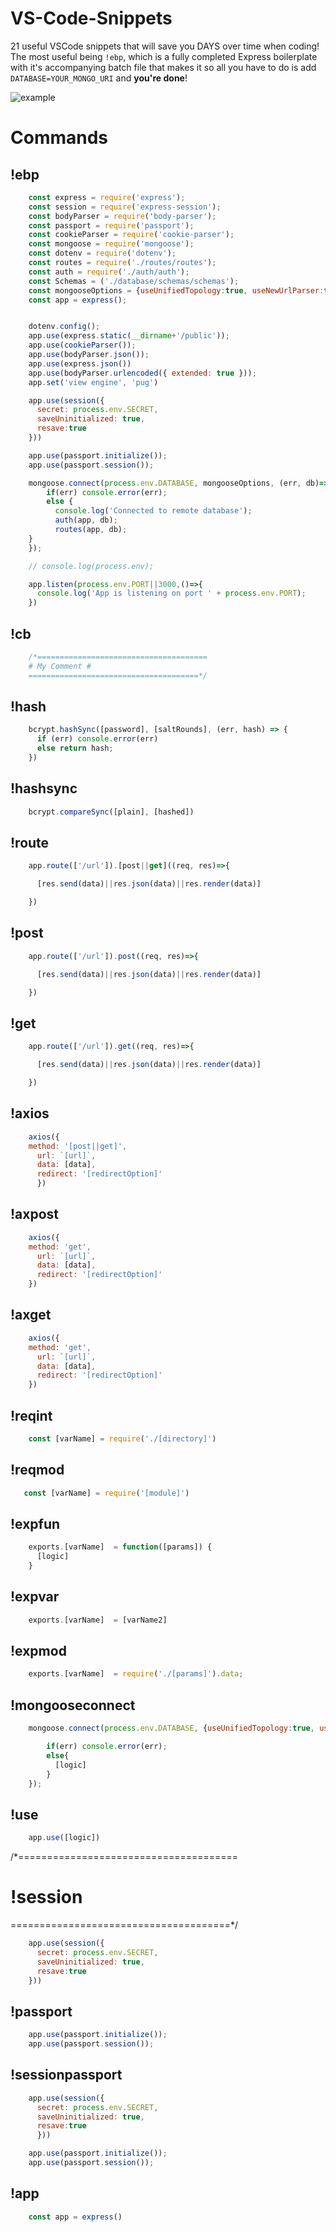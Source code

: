 # VS-Code-Snippets
21 useful VSCode snippets that will save you DAYS over time when coding! The most useful being `!ebp`, which is a fully completed Express boilerplate with it's accompanying batch file that makes it so all you have to do is add `DATABASE=YOUR_MONGO_URI` and **you're done**! 

![example](https://i.gyazo.com/5799f622dc6e9f4ee1075bca3ccd2064.gif)

# Commands

## !ebp
```javascript
    const express = require('express');
    const session = require('express-session');
    const bodyParser = require('body-parser');
    const passport = require('passport');
    const cookieParser = require('cookie-parser');
    const mongoose = require('mongoose');
    const dotenv = require('dotenv');
    const routes = require('./routes/routes');
    const auth = require('./auth/auth');
    const Schemas = ('./database/schemas/schemas');
    const mongooseOptions = {useUnifiedTopology:true, useNewUrlParser:true};
    const app = express();


    dotenv.config();
    app.use(express.static(__dirname+'/public'));
    app.use(cookieParser());
    app.use(bodyParser.json());
    app.use(express.json())
    app.use(bodyParser.urlencoded({ extended: true }));
    app.set('view engine', 'pug')

    app.use(session({
      secret: process.env.SECRET,
      saveUninitialized: true,
      resave:true
    }))

    app.use(passport.initialize());
    app.use(passport.session());

    mongoose.connect(process.env.DATABASE, mongooseOptions, (err, db)=>{
        if(err) console.error(err);  
        else { 
          console.log('Connected to remote database'); 
          auth(app, db); 
          routes(app, db); 
    }
    });

    // console.log(process.env);

    app.listen(process.env.PORT||3000,()=>{
      console.log('App is listening on port ' + process.env.PORT);
    })
```
## !cb 

```javascript
    /*======================================
    # My Comment #
    ======================================*/
```
## !hash
```javascript
    bcrypt.hashSync([password], [saltRounds], (err, hash) => {
      if (err) console.error(err)
      else return hash;
    })  
```

## !hashsync
```javascript
    bcrypt.compareSync([plain], [hashed])
```

## !route 
```javascript
    app.route(['/url']).[post||get]((req, res)=>{

      [res.send(data)||res.json(data)||res.render(data)]

    })
```
## !post
```javascript
    app.route(['/url']).post((req, res)=>{

      [res.send(data)||res.json(data)||res.render(data)]

    })
```
## !get
```javascript
    app.route(['/url']).get((req, res)=>{

      [res.send(data)||res.json(data)||res.render(data)]

    })
```
## !axios
```javascript
    axios({
    method: '[post||get]',
      url: `[url]`,
      data: [data],
      redirect: '[redirectOption]'
      })
```
## !axpost
```javascript
    axios({
    method: 'get',
      url: `[url]`,
      data: [data],
      redirect: '[redirectOption]'
    })
```
## !axget
```javascript
    axios({
    method: 'get',
      url: `[url]`,
      data: [data],
      redirect: '[redirectOption]'
    })
```
## !reqint
```javascript
    const [varName] = require('./[directory]')
```
## !reqmod
 ```javascript   
    const [varName] = require('[module]')
```
## !expfun
```javascript
    exports.[varName]  = function([params]) {
      [logic]
    }
```
## !expvar
```javascript
    exports.[varName]  = [varName2]
```
## !expmod
```javascript
    exports.[varName]  = require('./[params]').data;
```
## !mongooseconnect
```javascript
    mongoose.connect(process.env.DATABASE, {useUnifiedTopology:true, useNewUrlParser:true}, (err, db)=>{

        if(err) console.error(err); 
        else{ 
          [logic]
        }
    });
```
## !use
```javascript
    app.use([logic])
```
/*======================================
# !session #
======================================*/
```javascript
    app.use(session({
      secret: process.env.SECRET,
      saveUninitialized: true,
      resave:true
    })) 
```
## !passport
```javascript
    app.use(passport.initialize());
    app.use(passport.session());
```
## !sessionpassport
```javascript
    app.use(session({
      secret: process.env.SECRET,
      saveUninitialized: true,
      resave:true
      }))

    app.use(passport.initialize());
    app.use(passport.session());

```
## !app 

```javascript
    const app = express() 

